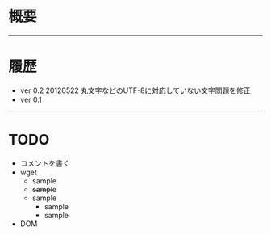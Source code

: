 # 概要

----

# 履歴

+ ver 0.2 20120522 丸文字などのUTF-8に対応していない文字問題を修正
+ ver 0.1

----

# TODO

+ コメントを書く
+ wget
  + sample
  + ~~sample~~
  + sample
    + sample
    + sample
+ DOM
